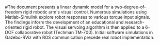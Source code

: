 #The document presents a linear dynamic model for a two-degree-of-freedom rigid robotic arm's visual control. Numerous simulations using Matlab-Simulink explore robot responses to various torque input signals. The findings inform the development of an educational and research-oriented rigid robot. The visual servoing algorithm is then applied to a 6-DOF collaborative robot (Techman TM-700). Initial software simulations in Gazebo-RViz with ROS communication precede real robot implementation.
